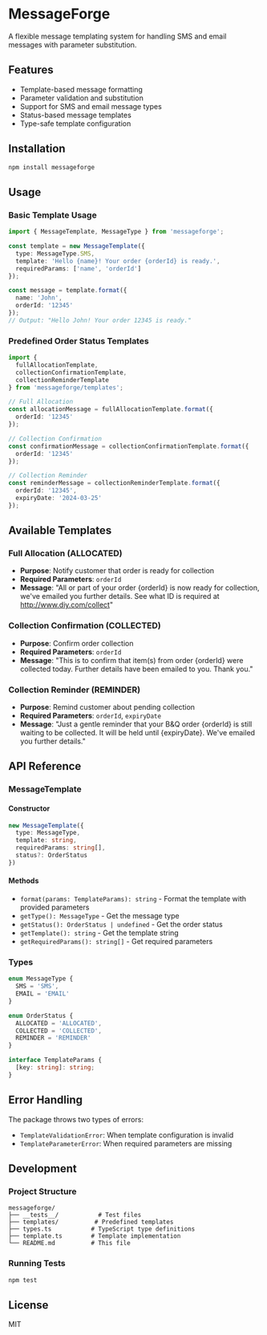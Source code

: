 # MessageForge

A flexible message templating system for handling SMS and email messages with parameter substitution.

## Features

- Template-based message formatting
- Parameter validation and substitution
- Support for SMS and email message types
- Status-based message templates
- Type-safe template configuration

## Installation

```bash
npm install messageforge
```

## Usage

### Basic Template Usage

```typescript
import { MessageTemplate, MessageType } from 'messageforge';

const template = new MessageTemplate({
  type: MessageType.SMS,
  template: 'Hello {name}! Your order {orderId} is ready.',
  requiredParams: ['name', 'orderId']
});

const message = template.format({
  name: 'John',
  orderId: '12345'
});
// Output: "Hello John! Your order 12345 is ready."
```

### Predefined Order Status Templates

```typescript
import {
  fullAllocationTemplate,
  collectionConfirmationTemplate,
  collectionReminderTemplate
} from 'messageforge/templates';

// Full Allocation
const allocationMessage = fullAllocationTemplate.format({
  orderId: '12345'
});

// Collection Confirmation
const confirmationMessage = collectionConfirmationTemplate.format({
  orderId: '12345'
});

// Collection Reminder
const reminderMessage = collectionReminderTemplate.format({
  orderId: '12345',
  expiryDate: '2024-03-25'
});
```

## Available Templates

### Full Allocation (ALLOCATED)
- **Purpose**: Notify customer that order is ready for collection
- **Required Parameters**: `orderId`
- **Message**: "All or part of your order {orderId} is now ready for collection, we've emailed you further details. See what ID is required at http://www.diy.com/collect"

### Collection Confirmation (COLLECTED)
- **Purpose**: Confirm order collection
- **Required Parameters**: `orderId`
- **Message**: "This is to confirm that item(s) from order {orderId} were collected today. Further details have been emailed to you. Thank you."

### Collection Reminder (REMINDER)
- **Purpose**: Remind customer about pending collection
- **Required Parameters**: `orderId`, `expiryDate`
- **Message**: "Just a gentle reminder that your B&Q order {orderId} is still waiting to be collected. It will be held until {expiryDate}. We've emailed you further details."

## API Reference

### MessageTemplate

#### Constructor
```typescript
new MessageTemplate({
  type: MessageType,
  template: string,
  requiredParams: string[],
  status?: OrderStatus
})
```

#### Methods
- `format(params: TemplateParams): string` - Format the template with provided parameters
- `getType(): MessageType` - Get the message type
- `getStatus(): OrderStatus | undefined` - Get the order status
- `getTemplate(): string` - Get the template string
- `getRequiredParams(): string[]` - Get required parameters

### Types

```typescript
enum MessageType {
  SMS = 'SMS',
  EMAIL = 'EMAIL'
}

enum OrderStatus {
  ALLOCATED = 'ALLOCATED',
  COLLECTED = 'COLLECTED',
  REMINDER = 'REMINDER'
}

interface TemplateParams {
  [key: string]: string;
}
```

## Error Handling

The package throws two types of errors:

- `TemplateValidationError`: When template configuration is invalid
- `TemplateParameterError`: When required parameters are missing

## Development

### Project Structure
```
messageforge/
├── __tests__/           # Test files
├── templates/          # Predefined templates
├── types.ts           # TypeScript type definitions
├── template.ts        # Template implementation
└── README.md          # This file
```

### Running Tests
```bash
npm test
```

## License

MIT